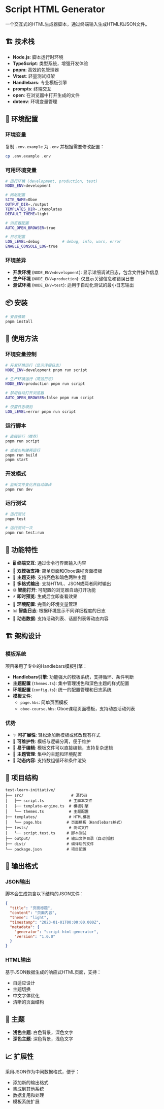 # Script HTML Generator

一个交互式的HTML生成器脚本，通过终端输入生成HTML和JSON文件。

## 🏗️ 技术栈

- **Node.js**: 脚本运行时环境
- **TypeScript**: 类型系统，增强开发体验
- **pnpm**: 高效的包管理器
- **Vitest**: 轻量测试框架
- **Handlebars**: 专业模板引擎
- **prompts**: 终端交互
- **open**: 在浏览器中打开生成的文件
- **dotenv**: 环境变量管理




## 🔧 环境配置

### 环境变量
复制 `.env.example` 为 `.env` 并根据需要修改配置：

```bash
cp .env.example .env
```

### 可用环境变量

```bash
# 运行环境 (development, production, test)
NODE_ENV=development

# 网站配置
SITE_NAME=Oboe
OUTPUT_DIR=./output
TEMPLATES_DIR=./templates
DEFAULT_THEME=light

# 浏览器配置
AUTO_OPEN_BROWSER=true

# 日志配置
LOG_LEVEL=debug          # debug, info, warn, error
ENABLE_CONSOLE_LOG=true
```

### 环境差异
- **开发环境** (`NODE_ENV=development`): 显示详细调试日志，包含文件操作信息
- **生产环境** (`NODE_ENV=production`): 仅显示关键信息和错误日志
- **测试环境** (`NODE_ENV=test`): 适用于自动化测试的最小日志输出

## 📦 安装

```bash
# 安装依赖
pnpm install
```

## 🚀 使用方法

### 环境变量控制
```bash
# 开发环境运行（显示详细日志）
NODE_ENV=development pnpm run script

# 生产环境运行（简洁日志）
NODE_ENV=production pnpm run script

# 禁用自动打开浏览器
AUTO_OPEN_BROWSER=false pnpm run script

# 设置日志级别
LOG_LEVEL=error pnpm run script
```

### 运行脚本
```bash
# 直接运行（推荐）
pnpm run script

# 或者先构建再运行
pnpm run build
pnpm start
```

### 开发模式
```bash
# 监听文件变化并自动编译
pnpm run dev
```

### 运行测试
```bash
# 运行测试
pnpm test

# 运行测试一次
pnpm run test:run
```

## 🎯 功能特性

- 🖥️ **终端交互**: 通过命令行界面输入内容
- 🎨 **双模板支持**: 简单页面和Oboe课程页面模板
- 🌈 **主题支持**: 支持亮色和暗色两种主题  
- 📄 **多格式输出**: 支持HTML、JSON或两者同时输出
- 🌐 **智能打开**: 可配置的浏览器自动打开功能
- ⚡ **即时预览**: 生成后立即查看效果
- 🔧 **环境配置**: 完善的环境变量管理
- 📊 **智能日志**: 根据环境显示不同详细程度的日志
- 🎯 **动态数据**: 支持活动列表、话题列表等动态内容

## 🏗️ 架构设计

### 模板系统
项目采用了专业的Handlebars模板引擎：

- **Handlebars引擎**: 功能强大的模板系统，支持循环、条件判断
- **主题配置** (`themes.ts`): 集中管理浅色和深色主题的样式配置  
- **环境配置** (`config.ts`): 统一的配置管理和日志系统
- **模板文件**: 
  - `page.hbs`: 简单页面模板
  - `oboe-course.hbs`: Oboe课程页面模板，支持动态活动列表

### 优势
- ✨ **可扩展性**: 轻松添加新模板或修改现有样式
- 🔧 **可维护性**: 模板与逻辑分离，便于维护
- 📝 **易于编辑**: 模板文件可以直接编辑，支持复杂逻辑
- 🎨 **主题管理**: 集中的主题和环境配置
- 🔄 **动态内容**: 支持数组循环和条件渲染

## 📁 项目结构

```
test-learn-initiative/
├── src/                     # 源代码
│   ├── script.ts           # 主脚本文件
│   ├── template-engine.ts  # 模板引擎
│   └── themes.ts           # 主题配置
├── templates/              # HTML模板
│   └── page.hbs           # 页面模板（Handlebars格式）
├── tests/                  # 测试文件
│   └── script.test.ts     # 脚本测试
├── output/                # 输出文件目录（自动创建）
├── dist/                  # 编译后的文件
└── package.json           # 项目配置
```

## 🔧 输出格式

### JSON输出
脚本会生成包含以下结构的JSON文件：
```json
{
  "title": "页面标题",
  "content": "页面内容",
  "theme": "light",
  "timestamp": "2023-01-01T00:00:00.000Z",
  "metadata": {
    "generator": "script-html-generator",
    "version": "1.0.0"
  }
}
```

### HTML输出
基于JSON数据生成的响应式HTML页面，支持：
- 自适应设计
- 主题切换
- 中文字体优化
- 清晰的页面结构

## 🎨 主题

- **浅色主题**: 白色背景，深色文字
- **深色主题**: 深色背景，浅色文字

## 📈 扩展性

采用JSON作为中间数据格式，便于：
- 添加新的输出格式
- 集成到其他系统
- 数据复用和处理
- 模板系统扩展